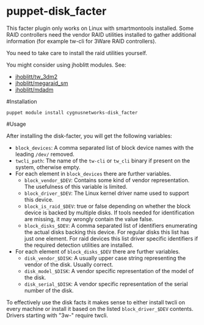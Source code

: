 puppet-disk_facter
==================

This facter plugin only works on Linux with smartmontools installed. Some RAID
controllers need the vendor RAID utilities installed to gather additional
information (for example tw-cli for 3Ware RAID controllers).

You need to take care to install the raid utilities yourself.

You might consider using jhoblitt modules. See:

* [jhoblitt/tw_3dm2](https://forge.puppetlabs.com/jhoblitt/tw_3dm2)
* [jhoblitt/megaraid_sm](https://forge.puppetlabs.com/jhoblitt/megaraid_sm)
* [jhoblitt/mdadm](https://forge.puppetlabs.com/jhoblitt/mdadm)

#Installation

```
puppet module install cygnusnetworks-disk_facter
```

#Usage

After installing the disk-facter, you will get the following variables:

 * `block_devices`: A comma separated list of block device names with the
   leading `/dev/` removed.
 * `twcli_path`: The name of the `tw-cli` or `tw_cli` binary if present on the
   system, otherwise empty.
 * For each element in `block_devices` there are further variables.
   + `block_vendor_$DEV`: Contains some kind of vendor representation. The
     usefulness of this variable is limited.
   + `block_driver_$DEV`: The Linux kernel driver name used to support this
     device.
   + `block_is_raid_$DEV`: true or false depending on whether the block device
     is backed by multiple disks. If tools needed for identification are
     missing, it may wrongly contain the value false.
   + `block_disks_$DEV`: A comma separated list of identifiers enumerating the
     actual disks backing this device. For regular disks this list has just
     one element. For raid devices this list driver specific identifiers if
     the required detection utilities are installed.
 * For each element of `block_disks_$DEV` there are further variables.
   + `disk_vendor_$DISK`: A usually upper case string representing the vendor
     of the disk. Usually correct.
   + `disk_model_$DISK`: A vendor specific representation of the model of the
     disk.
   + `disk_serial_$DISK`: A vendor specific representation of the serial
     number of the disk.

To effectively use the disk facts it makes sense to either install twcli on
every machine or install it based on the listed `block_driver_$DEV` contents.
Drivers starting with "3w-" require twcli. 


